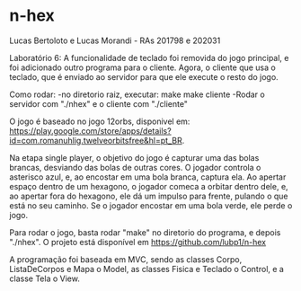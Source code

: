 # n-hex
Lucas Bertoloto e Lucas Morandi - RAs 201798 e 202031

Laboratório 6:
  A funcionalidade de teclado foi removida do jogo principal, e foi adicionado outro programa para o cliente. Agora, o cliente que usa o teclado, que é enviado ao servidor para que ele execute o resto do jogo.

  Como rodar:
  -no diretorio raiz, executar:
    make
    make cliente
  -Rodar o servidor com "./nhex" e o cliente com "./cliente"


O jogo é baseado no jogo 12orbs, disponivel em: https://play.google.com/store/apps/details?id=com.romanuhlig.twelveorbitsfree&hl=pt_BR.

Na etapa single player, o objetivo do jogo é capturar uma das bolas brancas, desviando das bolas de outras cores. O jogador controla o asterisco azul, e, ao encostar em uma bola branca, captura ela. Ao apertar espaço dentro de um hexagono, o jogador comeca a orbitar dentro dele, e, ao apertar fora do hexagono, ele dá um impulso para frente, pulando o que está no seu caminho. Se o jogador encostar em uma bola verde, ele perde o jogo.

Para rodar o jogo, basta rodar "make" no diretorio do programa, e depois "./nhex". O projeto está disponível em https://github.com/lubp1/n-hex

A programação foi baseada em MVC, sendo as classes Corpo, ListaDeCorpos e Mapa o Model, as classes Fisica e Teclado o Control, e a classe Tela o View.
